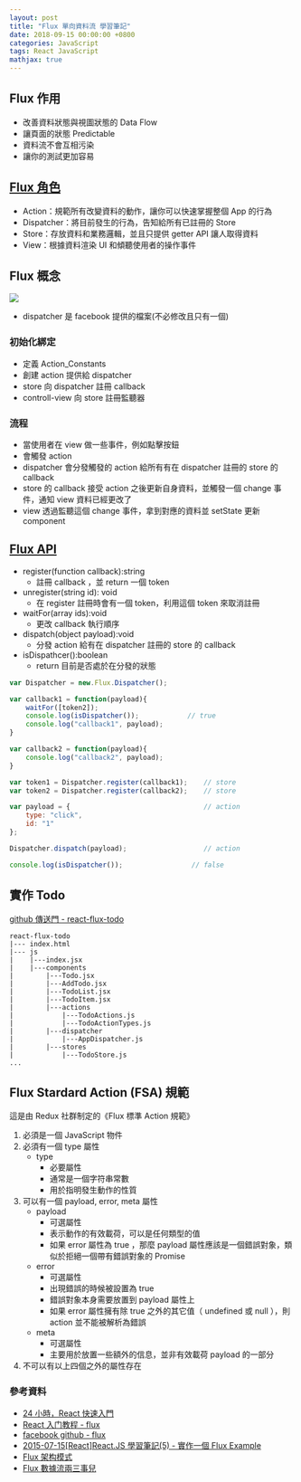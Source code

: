 ```yaml
---
layout: post
title: "Flux 單向資料流 學習筆記"
date: 2018-09-15 00:00:00 +0800
categories: JavaScript
tags: React JavaScript
mathjax: true
---
```


## Flux 作用

- 改善資料狀態與視圖狀態的 Data Flow
- 讓頁面的狀態 Predictable
- 資料流不會互相污染
- 讓你的測試更加容易

## [Flux 角色](https://medium.com/4cats-io/%E6%B7%B1%E5%85%A5%E6%B7%BA%E5%87%BA-flux-44a48c320e11)

- Action：規範所有改變資料的動作，讓你可以快速掌握整個 App 的行為
- Dispatcher：將目前發生的行為，告知給所有已註冊的 Store
- Store：存放資料和業務邏輯，並且只提供 getter API 讓人取得資料
- View：根據資料渲染 UI 和傾聽使用者的操作事件

## Flux 概念

![](https://i.imgur.com/3EHNHII.png)

- dispatcher 是 facebook 提供的檔案(不必修改且只有一個)

### 初始化綁定

- 定義 Action_Constants
- 創建 action 提供給 dispatcher
- store 向 dispatcher 註冊 callback
- controll-view 向 store 註冊監聽器

### 流程

- 當使用者在 view 做一些事件，例如點擊按鈕
- 會觸發 action
- dispatcher 會分發觸發的 action 給所有有在 dispatcher 註冊的 store 的 callback
- store 的 callback 接受 action 之後更新自身資料，並觸發一個 change 事件，通知 view 資料已經更改了
- view 透過監聽這個 change 事件，拿到對應的資料並 setState 更新 component

## [Flux API](https://facebook.github.io/flux/docs/dispatcher.html)

- register(function callback):string
  - 註冊 callback ，並 return 一個 token
- unregister(string id): void
  - 在 register 註冊時會有一個 token，利用這個 token 來取消註冊
- waitFor(array ids):void
  - 更改 callback 執行順序
- dispatch(object payload):void
  - 分發 action 給有在 dispatcher 註冊的 store 的 callback
- isDispathcer():boolean
  - return 目前是否處於在分發的狀態

```js
var Dispatcher = new.Flux.Dispatcher();

var callback1 = function(payload){
    waitFor([token2]);
    console.log(isDispatcher());            // true
    console.log("callback1", payload);
}

var callback2 = function(payload){
    console.log("callback2", payload);
}

var token1 = Dispatcher.register(callback1);    // store
var token2 = Dispatcher.register(callback2);    // store

var payload = {                                 // action
    type: "click",
    id: "1"
};

Dispatcher.dispatch(payload);                   // action

console.log(isDispatcher());                 // false
```

## 實作 Todo

[github 傳送門 - react-flux-todo](https://github.com/kim85326/react-flux-todo)

```
react-flux-todo
|--- index.html
|--- js
|    |---index.jsx
|    |---components
|        |---Todo.jsx
|        |---AddTodo.jsx
|        |---TodoList.jsx
|        |---TodoItem.jsx
|        |---actions
|            |---TodoActions.js
|            |---TodoActionTypes.js
|        |---dispatcher
|            |---AppDispatcher.js
|        |---stores
|            |---TodoStore.js
...
```

## Flux Stardard Action (FSA) 規範

這是由 Redux 社群制定的《Flux 標準 Action 規範》

1. 必須是一個 JavaScript 物件
2. 必須有一個 type 屬性
   - type
     - 必要屬性
     - 通常是一個字符串常數
     - 用於指明發生動作的性質
3. 可以有一個 payload, error, meta 屬性
   - payload
     - 可選屬性
     - 表示動作的有效載荷，可以是任何類型的值
     - 如果 error 屬性為 true ，那麼 payload 屬性應該是一個錯誤對象，類似於拒絕一個帶有錯誤對象的 Promise
   - error
     - 可選屬性
     - 出現錯誤的時候被設置為 true
     - 錯誤對象本身需要放置到 payload 屬性上
     - 如果 error 屬性擁有除 true 之外的其它值（ undefined 或 null ），則 action 並不能被解析為錯誤
   - meta
     - 可選屬性
     - 主要用於放置一些額外的信息，並非有效載荷 payload 的一部分
4. 不可以有以上四個之外的屬性存在

### 參考資料

- [24 小時，React 快速入門](https://github.com/shiningjason/react-quick-tutorial)
- [React 入门教程 - flux](https://hulufei.gitbooks.io/react-tutorial/content/flux.html)
- [facebook github - flux](https://github.com/facebook/flux)
- [2015-07-15[React]React.JS 學習筆記(5) - 實作一個 Flux Example](https://dotblogs.com.tw/lapland/2015/07/15/151862)
- [Flux 架构模式](https://www.jianshu.com/p/79f414053384)
- [Flux 數據流兩三事兒](https://hk.saowen.com/a/428211a3c539dbc9322e1bab09442025bed9a1e3499a9feb08a7cfeeaf5baee6)

